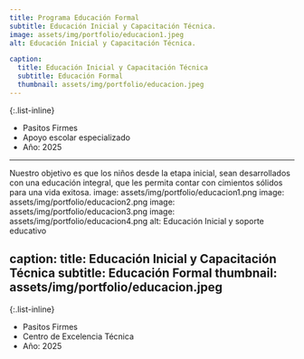 ```yaml
---
title: Programa Educación Formal
subtitle: Educación Inicial y Capacitación Técnica.
image: assets/img/portfolio/educacion1.jpeg
alt: Educación Inicial y Capacitación Técnica.

caption:
  title: Educación Inicial y Capacitación Técnica
  subtitle: Educación Formal
  thumbnail: assets/img/portfolio/educacion.jpeg
---
```


{:.list-inline}
- Pasitos Firmes
- Apoyo escolar especializado
- Año: 2025
---
Nuestro objetivo es que los niños desde la etapa inicial, sean desarrollados con una educación integral, que les permita contar con cimientos sólidos para una vida exitosa.
  image: assets/img/portfolio/educacion1.png
  image: assets/img/portfolio/educacion2.png
  image: assets/img/portfolio/educacion3.png
  image: assets/img/portfolio/educacion4.png
  alt: Educación Inicial y soporte educativo

caption:
  title: Educación Inicial y Capacitación Técnica
  subtitle: Educación Formal
  thumbnail: assets/img/portfolio/educacion.jpeg
---

{:.list-inline}
- Pasitos Firmes
- Centro de Excelencia Técnica
- Año: 2025

